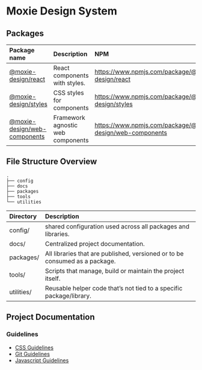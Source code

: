 # Moxie Design System

## Packages
| Package name | Description | NPM |
| :------ | :---------- | :---------- |
| [@moxie-design/react](packages/react/) | React components with styles. | https://www.npmjs.com/package/@moxie-design/react |
| [@moxie-design/styles](packages/styles/)  | CSS styles for components | https://www.npmjs.com/package/@moxie-design/styles |
| [@moxie-design/web-components](packages/web-components/) | Framework agnostic web components | https://www.npmjs.com/package/@moxie-design/web-components |


## File Structure Overview
```
.
├── config
├── docs
├── packages
├── tools
└── utilities
```

| Directory | Description |
| :------ | :---------- |
| config/ | shared configuration used across all packages and libraries.  |
| docs/ | Centralized project documentation. |
| packages/ | All libraries that are published, versioned or to be consumed as a package. |
| tools/ | Scripts that manage, build or maintain the project itself. |
| utilities/ | Reusable helper code that’s not tied to a specific package/library. |



## Project Documentation

### Guidelines
- [CSS Guidelines](docs/guidelines/css-guidelines.md)
- [Git Guidelines](docs/guidelines/git-guidelines.md)
- [Javascript Guidelines](docs/guidelines/javascript-guidelines.md)